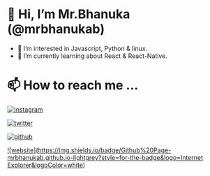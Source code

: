 
# 👋 Hi, I’m Mr.Bhanuka (@mrbhanukab)

- 👀 I’m interested in Javascript, Python &  linux.
- 🌱 I’m currently learning about React & React-Native.

  
 # 📫 How to reach me ...   
    
[![instagram](https://img.shields.io/badge/Instagram-@_mr.bhanuka_-%23E1306C?style=for-the-badge&logo=Instagram&logoColor=white)](http://instagram.com/_mr.bhanuka_)

[![twitter](https://img.shields.io/badge/Twitter-mrbhanuka-%2300acee?style=for-the-badge&logo=Twitter&logoColor=white)](https://twitter.com/mrbhanuka)

[![github](https://img.shields.io/badge/Github-mrbhanukab-%23333?style=for-the-badge&logo=GitHub&logoColor=white)](https://github.com/mrbhanukab)

[![website](https://img.shields.io/badge/Github%20Page-mrbhanukab.github.io-lightgrey?style=for-the-badge&logo=Internet Explorer&logoColor=white)](https://mrbhanukab.github.io/)
